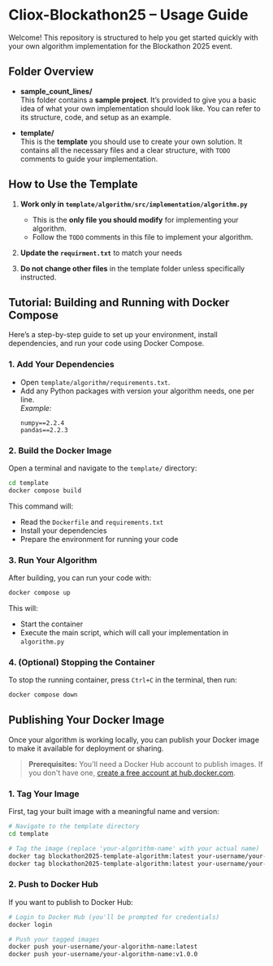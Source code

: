 # Cliox-Blockathon25 – Usage Guide

Welcome! This repository is structured to help you get started quickly with your own algorithm implementation for the Blockathon 2025 event.

## Folder Overview

- **sample_count_lines/**  
  This folder contains a **sample project**. It’s provided to give you a basic idea of what your own implementation should look like. You can refer to its structure, code, and setup as an example.

- **template/**  
  This is the **template** you should use to create your own solution. It contains all the necessary files and a clear structure, with `TODO` comments to guide your implementation.


## How to Use the Template

1. **Work only in `template/algorithm/src/implementation/algorithm.py`**  
   - This is the **only file you should modify** for implementing your algorithm.
   - Follow the `TODO` comments in this file to implement your algorithm.

2. **Update the `requirment.txt`** to match your needs 

3. **Do not change other files** in the template folder unless specifically instructed.


## Tutorial: Building and Running with Docker Compose

Here’s a step-by-step guide to set up your environment, install dependencies, and run your code using Docker Compose.

### 1. Add Your Dependencies

- Open `template/algorithm/requirements.txt`.
- Add any Python packages with version your algorithm needs, one per line.  
  _Example:_
  ```
  numpy==2.2.4
  pandas==2.2.3
  ```

### 2. Build the Docker Image

Open a terminal and navigate to the `template/` directory:

```sh
cd template
docker compose build
```

This command will:
- Read the `Dockerfile` and `requirements.txt`
- Install your dependencies
- Prepare the environment for running your code

### 3. Run Your Algorithm

After building, you can run your code with:

```sh
docker compose up
```

This will:
- Start the container
- Execute the main script, which will call your implementation in `algorithm.py`

### 4. (Optional) Stopping the Container

To stop the running container, press `Ctrl+C` in the terminal, then run:

```sh
docker compose down
```

## Publishing Your Docker Image

Once your algorithm is working locally, you can publish your Docker image to make it available for deployment or sharing.

> **Prerequisites:** You'll need a Docker Hub account to publish images. If you don't have one, [create a free account at hub.docker.com](https://hub.docker.com/signup).

### 1. Tag Your Image

First, tag your built image with a meaningful name and version:

```sh
# Navigate to the template directory
cd template

# Tag the image (replace 'your-algorithm-name' with your actual name)
docker tag blockathon2025-template-algorithm:latest your-username/your-algorithm-name:latest
docker tag blockathon2025-template-algorithm:latest your-username/your-algorithm-name:v1.0.0
```

### 2. Push to Docker Hub

If you want to publish to Docker Hub:

```sh
# Login to Docker Hub (you'll be prompted for credentials)
docker login

# Push your tagged images
docker push your-username/your-algorithm-name:latest
docker push your-username/your-algorithm-name:v1.0.0
```